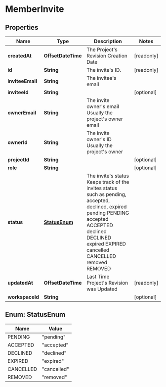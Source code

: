 

# MemberInvite


## Properties

| Name | Type | Description | Notes |
|------------ | ------------- | ------------- | -------------|
|**createdAt** | **OffsetDateTime** | The Project&#39;s Revision Creation Date |  [readonly] |
|**id** | **String** | The invite&#39;s ID. |  [readonly] |
|**inviteeEmail** | **String** | The invitee&#39;s email |  |
|**inviteeId** | **String** |  |  [optional] |
|**ownerEmail** | **String** | The invite owner&#39;s email Usually the project&#39;s owner email |  |
|**ownerId** | **String** | The invite owner&#39;s ID Usually the project&#39;s owner |  |
|**projectId** | **String** |  |  [optional] |
|**role** | **String** |  |  [optional] |
|**status** | [**StatusEnum**](#StatusEnum) | The invite&#39;s status Keeps track of the invites status such as pending, accepted, declined, expired pending PENDING accepted ACCEPTED declined DECLINED expired EXPIRED cancelled CANCELLED removed REMOVED |  |
|**updatedAt** | **OffsetDateTime** | Last Time Project&#39;s Revision was Updated |  [readonly] |
|**workspaceId** | **String** |  |  [optional] |



## Enum: StatusEnum

| Name | Value |
|---- | -----|
| PENDING | &quot;pending&quot; |
| ACCEPTED | &quot;accepted&quot; |
| DECLINED | &quot;declined&quot; |
| EXPIRED | &quot;expired&quot; |
| CANCELLED | &quot;cancelled&quot; |
| REMOVED | &quot;removed&quot; |




